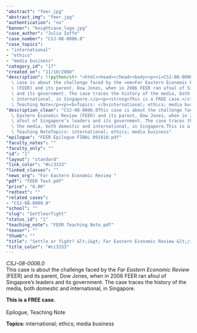 ```yaml
---
"abstract": "feer.jpg"
"abstract_img": "feer.jpg"
"authentication": "no"
"banner": "knightcase_logo.jpg"
"case_author": "Julia Ioffe"
"case_number": "CSJ-08-0006.0"
"case_topics":
- "international"
- "ethics"
- "media business"
"category_id": "17"
"created_on": "11/10/2008"
"description": !!python/str "<html><head></head><body><p><i>CSJ-08-0006.0</i><br/>This\
  \ case is about the challenge faced by the <em>Far Eastern Economic Review</em>\
  \ (FEER) and its parent, Dow Jones, when in 2006 FEER ran afoul of Singapore’s leaders\
  \ and its government. The case traces the history of the media, both domestic and\
  \ international, in Singapore.</p><p><strong>This is a FREE case.</strong><br/><br/>Epilogue,\
  \ Teaching Note</p><p><b>Topics: </b>international; ethics; media business</p></body></html>"
"description_clean": "CSJ-08-0006.0This case is about the challenge faced by the Far\
  \ Eastern Economic Review (FEER) and its parent, Dow Jones, when in 2006 FEER ran\
  \ afoul of Singapore’s leaders and its government. The case traces the history of\
  \ the media, both domestic and international, in Singapore.This is a FREE case.Epilogue,\
  \ Teaching NoteTopics: international; ethics; media business"
"epilogue": "FEER Epilogue FINAL 091010.pdf"
"faculty_notes": ""
"faculty_only": ""
"id": "1"
"layout": "standard"
"link_color": "#cc3333"
"linked_classes": ""
"news_org": "Far Eastern Economic Review "
"pdf": "FEER Text.pdf"
"price": "0.00"
"redtext": ""
"related_cases":
- "CSJ-08-0009.0"
"school": ""
"slug": "Settleorfight"
"status_id": "1"
"teaching_note": "FEER Teaching Note.pdf"
"teaser": ""
"thumb": ""
"title": "Settle or fight? &lt;i&gt; Far Eastern Economic Review &lt;/i&gt; and Singapore"
"title_color": "#cc3333"
---
```

<html><head></head><body><p><i>CSJ-08-0006.0</i><br/>This case is about the challenge faced by the <em>Far Eastern Economic Review</em> (FEER) and its parent, Dow Jones, when in 2006 FEER ran afoul of Singapore’s leaders and its government. The case traces the history of the media, both domestic and international, in Singapore.</p><p><strong>This is a FREE case.</strong><br/><br/>Epilogue, Teaching Note</p><p><b>Topics: </b>international; ethics; media business</p></body></html>

